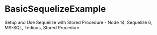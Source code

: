 # BasicSequelizeExample
Setup and Use Sequelize with Stored Procedure - Node 14, Sequelize 6, MS-SQL, Tedious, Stored Procedure
